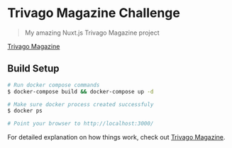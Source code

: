 # Trivago Magazine Challenge

> My amazing Nuxt.js Trivago Magazine project

[Trivago Magazine](https://magazine.trivago.com/)

## Build Setup

``` bash
# Run docker compose commands
$ docker-compose build && docker-compose up -d

# Make sure docker process created successfuly
$ docker ps

# Point your browser to http://localhost:3000/
```

For detailed explanation on how things work, check out [Trivago Magazine](https://magazine.trivago.com/).
